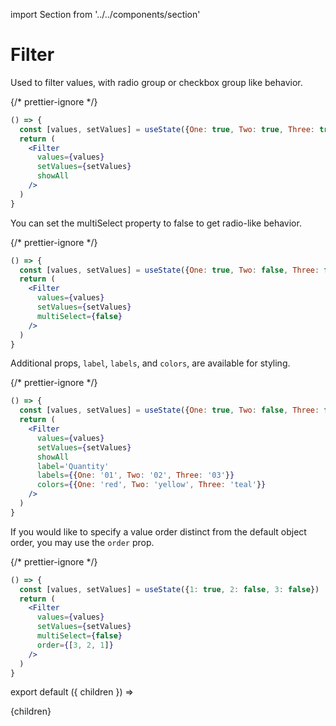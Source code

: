 import Section from '../../components/section'

# Filter

Used to filter values, with radio group or checkbox group like behavior.

{/* prettier-ignore */}
```jsx live
() => {
  const [values, setValues] = useState({One: true, Two: true, Three: true})
  return (
    <Filter
      values={values}
      setValues={setValues}
      showAll
    />
  )
}
```

You can set the multiSelect property to false to get radio-like behavior.

{/* prettier-ignore */}
```jsx live
() => {
  const [values, setValues] = useState({One: true, Two: false, Three: false})
  return (
    <Filter
      values={values}
      setValues={setValues}
      multiSelect={false}
    />
  )
}
```

Additional props, `label`, `labels`, and `colors`, are available for styling.

{/* prettier-ignore */}
```jsx live
() => {
  const [values, setValues] = useState({One: true, Two: false, Three: false})
  return (
    <Filter
      values={values}
      setValues={setValues}
      showAll
      label='Quantity'
      labels={{One: '01', Two: '02', Three: '03'}}
      colors={{One: 'red', Two: 'yellow', Three: 'teal'}}
    />
  )
}
```

If you would like to specify a value order distinct from the default object order, you may use the `order` prop.

{/* prettier-ignore */}
```jsx live
() => {
  const [values, setValues] = useState({1: true, 2: false, 3: false})
  return (
    <Filter
      values={values}
      setValues={setValues}
      multiSelect={false}
      order={[3, 2, 1]}
    />
  )
}
```

export default ({ children }) => <Section name='filter'>{children}</Section>
